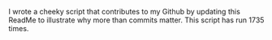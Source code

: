 I wrote a cheeky script that contributes to my Github by updating this ReadMe to illustrate why more than commits matter. This script has run 1735 times.